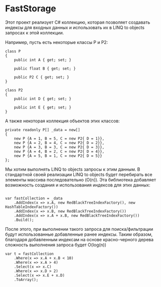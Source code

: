 # FastStorage

Этот проект реализует C\# коллекцию, которая позволяет создавать индексы для входных данных и использовать их в LINQ to objects запросах к этой коллекции.

Например, пусть есть некоторые классы P и P2:

```CSharp
class P
{
    public int A { get; set; }

    public float B { get; set; }

    public P2 C { get; set; }
}

class P2
{
    public int D { get; set; }

    public int E { get; set; }
}
```
А также некоторая коллекция объектов этих классов:

```CSharp
private readonly P[] _data = new[]
{
    new P {A = 1, B = 5, C = new P2{ D = 1}},
    new P {A = 2, B = 4, C = new P2{ D = 2}},
    new P {A = 3, B = 3, C = new P2{ D = 3}},
    new P {A = 4, B = 2, C = new P2{ D = 4}},
    new P {A = 5, B = 1, C = new P2{ D = 5}}
};
```
Мы хотим выполнять LINQ to objects запросы к этим данным. 
В стандартной своей реализации LINQ to objects будет перебирать все элементы массива последовательно (O(n)). 
Эта библиотека добавляет возможность создания и использования индексов для этих данных:

```CSharp

var fastCollection = _data
    .AddIndex(x => x.A, new RedBlackTreeIndexFactory(), new HashTableIndexFactory())
    .AddIndex(x => x.B, new RedBlackTreeIndexFactory())
    .AddIndex(x => x.A + x.B, new RedBlackTreeIndexFactory())
    .Build();
```

После этого, при выполнении такого запроса для поиска/фильтрации будут использованные добавленные ранее индексы.
Таким образом, благодаря добавленным индексам на основе красно-черного дерева сложность выполнения запроса будет O(log(n))

```CSharp
var t = fastCollection
    .Where(x => x.A + x.B < 10)
    .Where(x => x.A > 4)
    .Select(x => x.C)
    .Where(x => x.D > 2)
    .Select(x => x.E + x.D)
    .ToArray();
```
